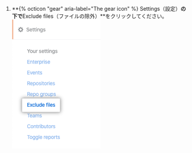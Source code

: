 1. **{% octicon "gear" aria-label="The gear icon" %} Settings（設定）**の下で**Exclude files（ファイルの除外）**をクリックしてください。 ![ファイルの除外タブ](/assets/images/help/insights/exclude-files-tab.png)
